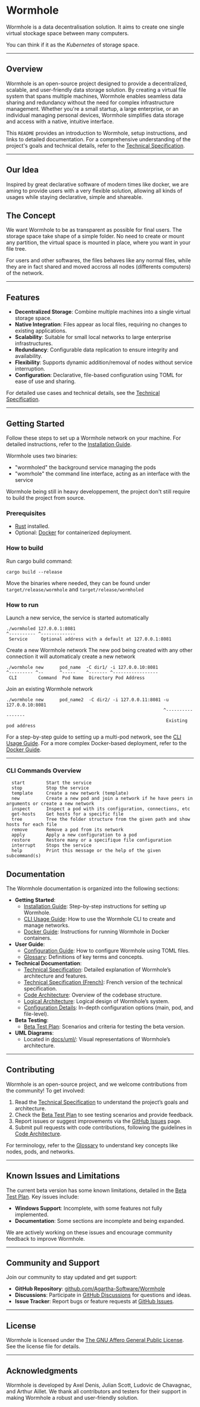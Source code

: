 # Wormhole

Wormhole is a data decentralisation solution. It aims to create one single virtual stockage space between many computers.

You can think if it as the *Kubernetes* of storage space.

---

## Overview

Wormhole is an open-source project designed to provide a decentralized, scalable, and user-friendly data storage solution. By creating a virtual file system that spans multiple machines, Wormhole enables seamless data sharing and redundancy without the need for complex infrastructure management. Whether you're a small startup, a large enterprise, or an individual managing personal devices, Wormhole simplifies data storage and access with a native, intuitive interface.

This `README` provides an introduction to Wormhole, setup instructions, and links to detailed documentation. For a comprehensive understanding of the project's goals and technical details, refer to the [Technical Specification](docs/technical/technical-spec.md).

---

## Our Idea

Inspired by great declarative software of modern times like docker, we are aming to provide users with a very flexible solution, allowing all kinds of usages while staying declarative, simple and shareable.

## The Concept

We want Wormhole to be as transparent as possible for final users. The storage space take shape of a simple folder. No need to create or mount any partition, the virtual space is mounted in place, where you want in your file tree.

For users and other softwares, the files behaves like any normal files, while they are in fact shared and moved accross all nodes (differents computers) of the network.

---

## Features

- **Decentralized Storage**: Combine multiple machines into a single virtual storage space.
- **Native Integration**: Files appear as local files, requiring no changes to existing applications.
- **Scalability**: Suitable for small local networks to large enterprise infrastructures.
- **Redundancy**: Configurable data replication to ensure integrity and availability.
- **Flexibility**: Supports dynamic addition/removal of nodes without service interruption.
- **Configuration**: Declarative, file-based configuration using TOML for ease of use and sharing.

For detailed use cases and technical details, see the [Technical Specification](docs/technical/technical-spec.md).

---

## Getting Started

Follow these steps to set up a Wormhole network on your machine. For detailed instructions, refer to the [Installation Guide](docs/getting-started/installation.md).

Wormhole uses two binaries:
 - "wormholed" the background service managing the pods
 - "womrhole" the command line interface, acting as an interface with the service

 Wormhole being still in heavy developpement, the project don't still require to build the project from source.

### Prerequisites

- [Rust](https://www.rust-lang.org/tools/install) installed.
- Optional: [Docker](https://docs.docker.com/get-docker/) for containerized deployment.

### How to build

Run cargo build command:
```
cargo build --release
```

Move the binaries where needed, they can be found under `target/release/wormhole` and `target/release/wormholed`

### How to run

Launch a new service, the service is started automatically
```
./wormholed 127.0.0.1:8081
^---------- ^-------------
 Service     Optional address with a default at 127.0.0.1:8081
```

Create a new Wormhole network
The new pod being created with any other connection it will automaticaly create a new network
```
./wormhole new      pod_name  -C dir1/ -i 127.0.0.10:8081
^--------- ^--      ^-----    ^------- ^-----------------
 CLI        Command  Pod Name  Directory Pod Address
```

Join an existing Wormhole network
```
./wormhole new      pod_name2  -C dir2/ -i 127.0.0.11:8081 -u 127.0.0.10:8081
                                                           ^-----------------
                                                            Existing pod address
```

For a step-by-step guide to setting up a multi-pod network, see the [CLI Usage Guide](docs/getting-started/memo-cli.md).
For a more complex Docker-based deployment, refer to the [Docker Guide](docs/getting-started/docker-guide.md).

---

### CLI Commands Overview
```
  start        Start the service
  stop         Stop the service
  template     Create a new network (template)
  new          Create a new pod and join a network if he have peers in arguments or create a new network
  inspect      Inspect a pod with its configuration, connections, etc
  get-hosts    Get hosts for a specific file
  tree         Tree the folder structure from the given path and show hosts for each file
  remove       Remove a pod from its network
  apply        Apply a new configuration to a pod
  restore      Restore many or a specifique file configuration
  interrupt    Stops the service
  help         Print this message or the help of the given subcommand(s)
```

## Documentation

The Wormhole documentation is organized into the following sections:

- **Getting Started**:
  - [Installation Guide](docs/getting-started/installation.md): Step-by-step instructions for setting up Wormhole.
  - [CLI Usage Guide](docs/getting-started/memo-cli.md): How to use the Wormhole CLI to create and manage networks.
  - [Docker Guide](docs/getting-started/docker-guide.md): Instructions for running Wormhole in Docker containers.
- **User Guide**:
  - [Configuration Guide](docs/user-guide/configuration.md): How to configure Wormhole using TOML files.
  - [Glossary](docs/user-guide/glossary.md): Definitions of key terms and concepts.
- **Technical Documentation**:
  - [Technical Specification](docs/technical/technical-spec.md): Detailed explanation of Wormhole’s architecture and features.
  - [Technical Specification (French)](docs/technical/technical-spec-fr.md): French version of the technical specification.
  - [Code Architecture](docs/technical/architecture/code-architecture.md): Overview of the codebase structure.
  - [Logical Architecture](docs/technical/architecture/logical-architecture.md): Logical design of Wormhole’s system.
  - [Configuration Details](docs/technical/configuration/): In-depth configuration options (main, pod, and file-level).
- **Beta Testing**:
  - [Beta Test Plan](docs/beta-testing/beta-test-plan.md): Scenarios and criteria for testing the beta version.
- **UML Diagrams**:
  - Located in [docs/uml/](docs/uml/): Visual representations of Wormhole’s architecture.

---

## Contributing

Wormhole is an open-source project, and we welcome contributions from the community! To get involved:

1. Read the [Technical Specification](docs/technical/technical-spec.md) to understand the project’s goals and architecture.
2. Check the [Beta Test Plan](docs/beta-testing/beta-test-plan.md) to see testing scenarios and provide feedback.
3. Report issues or suggest improvements via the [GitHub Issues](https://github.com/<your-repo>/issues) page.
4. Submit pull requests with code contributions, following the guidelines in [Code Architecture](docs/technical/architecture/code-architecture.md).

For terminology, refer to the [Glossary](docs/user-guide/glossary.md) to understand key concepts like nodes, pods, and networks.

---

## Known Issues and Limitations

The current beta version has some known limitations, detailed in the [Beta Test Plan](docs/beta-testing/beta-test-plan.md). Key issues include:

- **Windows Support**: Incomplete, with some features not fully implemented.
- **Documentation**: Some sections are incomplete and being expanded.

We are actively working on these issues and encourage community feedback to improve Wormhole.

---

## Community and Support

Join our community to stay updated and get support:

- **GitHub Repository**: [github.com/Agartha-Software/Wormhole](https://github.com/Agartha-Software/Wormhole)
- **Discussions**: Participate in [GitHub Discussions](https://github.com/Agartha-Software/Wormhole/discussions/landing) for questions and ideas.
- **Issue Tracker**: Report bugs or feature requests at [GitHub Issues](https://github.com/Agartha-Software/Wormhole/issues).

---

## License

Wormhole is licensed under the [The GNU Affero General Public License](LICENSE.txt). See the license file for details.

---

## Acknowledgments

Wormhole is developed by Axel Denis, Julian Scott, Ludovic de Chavagnac, and Arthur Aillet. We thank all contributors and testers for their support in making Wormhole a robust and user-friendly solution.
